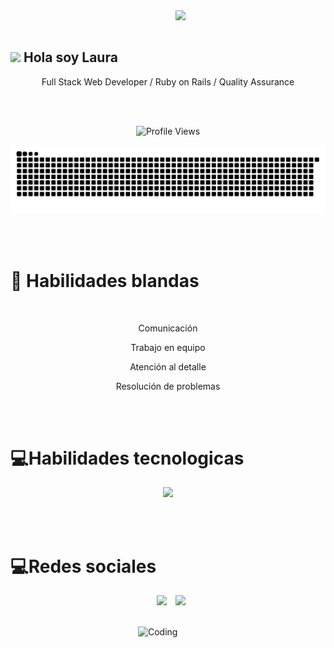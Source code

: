 <!--gif del gatito-->
<img align= "right" width= "240" src= "https://pa1.narvii.com/6580/8098c6e9207376889eeb0532d9f5a0723c4d73f5_hq.gif"/>
<br>
<br>

<!--gif de la mano saludando-->
## <img src="https://raw.githubusercontent.com/nixin72/nixin72/master/wave.gif" width="50px"></img> Hola soy Laura
<p align = "center"> Full Stack Web Developer / Ruby on Rails / Quality Assurance </p>
<br>
<br>
<!--imagen de los commits-->
<p align = "center">
	<img src = "https://komarev.com/ghpvc/?username=10kartik&style=plastic&color=blueviolet" alt = "Profile Views"/>
</p>
<p align = "center">
	<img src = "https://github.com/7oSkaaa/7oSkaaa/blob/output/github-contribution-grid-snake.svg?" alt = "Snake Game"/>
</p>

<br>
<br>
<!--habilidades blandas-->
<h1 align="left">🧠 Habilidades blandas</h1>
<br>
	<p align="center"> Comunicación </p> 
 	<p align="center">Trabajo en equipo </p> 
	<p align="center">Atención al detalle </p> 
	<p align="center">Resolución de problemas </p> 
<br>
<br>	
<!--txt habilidades tecnologicas-->
<h1 align="left">💻Habilidades tecnologicas</h1>
<!--imagenes habilidades tecnologicas-->
<p align="center">
	<a href="https://skillicons.dev">
    		<img src="https://skillicons.dev/icons?i=git,css,html,github,ruby,heroku,discord,postgres,figma,github,html,js,mysql,nextjs,postman,react,vscode=14" />
  	</a>
</p>
<br>
<br>
<!--imagenes de las redes sociales-->
<!--txt habilidades tecnologicas-->
<h1 align="left">💻Redes sociales</h1>
<p align="center">
 <div align="center"  class="icons-social" style="margin-left: 10px;">
      <a style="margin-left: 10px;"  target="_blank" href="https://www.linkedin.com/in/lauraramirezodar/">
			<img src="https://img.icons8.com/doodle/40/000000/linkedin--v2.png"></a>
      <a style="margin-left: 10px;" target="_blank" href="https://github.com/LauraOdar">
		  <img src="https://img.icons8.com/doodle/40/000000/github--v1.png"></a>
		  <a style="margin-left: 10px;" target="_blank" href="https://stackoverflow.com/users/12053852/saurabh-chavan?tab=profile">
 </div>   
</p>
<!--michi-->
<img align="right" alt="Coding" width="300" src="https://cdn.dribbble.com/users/1277312/screenshots/14733298/media/39b1045e593737587dd60e42c8422d1f.gif" >
